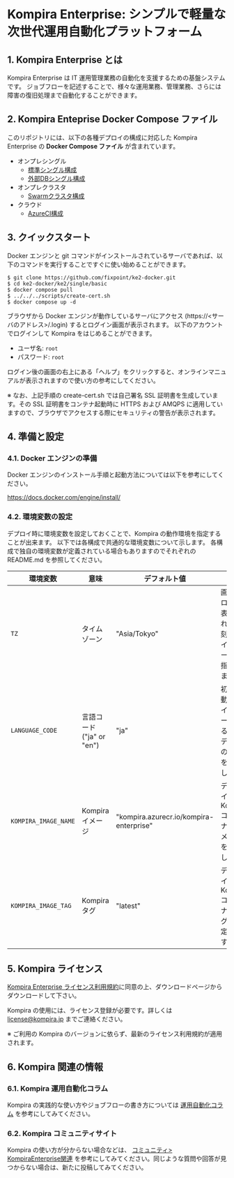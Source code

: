 # Kompira Enterprise: シンプルで軽量な次世代運用自動化プラットフォーム

## 1. Kompira Enterprise とは

Kompira Enterprise は IT 運用管理業務の自動化を支援するための基盤システムです。
ジョブフローを記述することで、様々な運用業務、管理業務、さらには障害の復旧処理まで自動化することができます。

## 2. Kompira Enteprise Docker Compose ファイル

このリポジトリには、以下の各種デプロイの構成に対応した Kompira Enterprise の **Docker Compose ファイル** が含まれています。

* オンプレシングル
    * [標準シングル構成](ke2/single/basic)
    * [外部DBシングル構成](ke2/single/extdb)
* オンプレクラスタ
    * [Swarmクラスタ構成](ke2/cluster/swarm)
* クラウド
    * [AzureCI構成](ke2/cloud/azureci)


## 3. クイックスタート

Docker エンジンと git コマンドがインストールされているサーバであれば、以下のコマンドを実行することですぐに使い始めることができます。

```
$ git clone https://github.com/fixpoint/ke2-docker.git
$ cd ke2-docker/ke2/single/basic
$ docker compose pull
$ ../../../scripts/create-cert.sh
$ docker compose up -d
```

ブラウザから Docker エンジンが動作しているサーバにアクセス (https://<サーバのアドレス>/.login) するとログイン画面が表示されます。
以下のアカウントでログインして Kompira をはじめることができます。

* ユーザ名: `root`
* パスワード: `root`

ログイン後の画面の右上にある「ヘルプ」をクリックすると、オンラインマニュアルが表示されますので使い方の参考にしてください。

※ なお、上記手順の create-cert.sh では自己署名 SSL 証明書を生成しています。その SSL 証明書をコンテナ起動時に HTTPS および AMQPS に適用していますので、ブラウザでアクセスする際にセキュリティの警告が表示されます。

## 4. 準備と設定
### 4.1. Docker エンジンの準備

Docker エンジンのインストール手順と起動方法については以下を参考にしてください。

https://docs.docker.com/engine/install/

### 4.2. 環境変数の設定

デプロイ時に環境変数を設定しておくことで、Kompira の動作環境を指定することが出来ます。
以下では各構成で共通的な環境変数について示します。
各構成で独自の環境変数が定義されている場合もありますのでそれぞれの README.md を参照してください。


| 環境変数                | 意味                        | デフォルト値                            | 備考                                                   |
| ----------------------- | --------------------------- | --------------------------------------- | ------------------------------------------------------ |
| `TZ`                    | タイムゾーン                | "Asia/Tokyo"                            | 画面やログで表示される時刻のタイムゾーンを指定します   |
| `LANGUAGE_CODE`         | 言語コード ("ja" or "en")   | "ja"                                    | 初回起動時にインポートする初期データの言語を指定します |
| `KOMPIRA_IMAGE_NAME`    | Kompira イメージ            | "kompira.azurecr.io/kompira-enterprise" | デプロイする Kompira コンテナのイメージを指定します    |
| `KOMPIRA_IMAGE_TAG`     | Kompira タグ                | "latest"                                | デプロイする Kompira コンテナのタグを指定します        |

## 5. Kompira ライセンス

[Kompira Enterprise ライセンス利用規約](https://www.kompira.jp/Kompira_terms.pdf)に同意の上、ダウンロードページからダウンロードして下さい。

Kompira の使用には、ライセンス登録が必要です。詳しくは [license@kompira.jp](mailto:license@kompira.jp) までご連絡ください。

※ ご利用の Kompira のバージョンに依らず、最新のライセンス利用規約が適用されます。

## 6. Kompira 関連の情報

### 6.1. Kompira 運用自動化コラム

Kompira の実践的な使い方やジョブフローの書き方については [運用自動化コラム](https://www.kompira.jp/column/) を参考にしてみてください。

### 6.2. Kompira コミュニティサイト

Kompira の使い方が分からない場合などは、 [コミュニティ> KompiraEnterprise関連](https://kompira.zendesk.com/hc/ja/community/topics/360000014321-KompiraEnterprise%E9%96%A2%E9%80%A3) を参考にしてみてください。同じような質問や回答が見つからない場合は、新たに投稿してみてください。